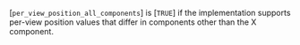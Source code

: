 [`per_view_position_all_components`] is [`TRUE`] if the
implementation supports per-view position values that differ in
components other than the X component.